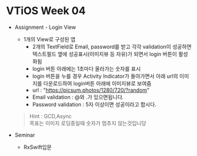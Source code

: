 <h1>VTiOS Week 04</h1>

- Assignment - Login View

  - 1개의 View로 구성된 앱
    - 2개의 TextField로 Email, password를 받고 각각 validation이 성공하면 텍스트필드 옆에 성공표시(이미지뷰 등 자유)가 되면서 login 버튼이 활성화됨
    - login 버튼 아래에는 1초마다 올라가는 숫자를 표시
    - login 버튼을 누를 경우 Activity Indicator가 돌아가면서 아래 url의 이미지를 다운로드하여 login버튼 아래에 이미지뷰로 보여줌
    - url : "https://picsum.photos/1280/720/?random"
    - Email validation : @와 .가 있으면됩니다.
    - Password validation : 5자 이상이면 성공이라고 합시다.

  > Hint : GCD,Async<br>
  > 목표는 이미지 로딩중일때 숫자가 멈추지 않는것입니당


- Seminar
  - RxSwift입문
